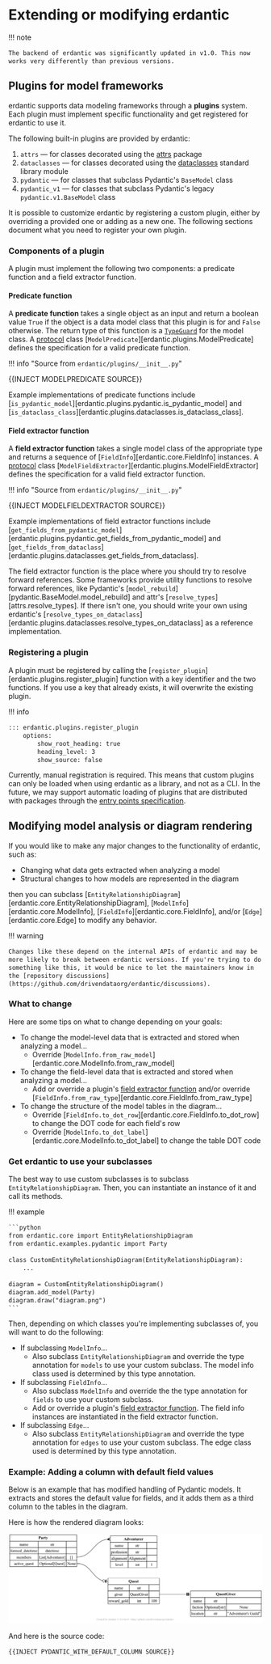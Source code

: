 # Extending or modifying erdantic

!!! note

    The backend of erdantic was significantly updated in v1.0. This now works very differently than previous versions.

## Plugins for model frameworks

erdantic supports data modeling frameworks through a **plugins** system. Each plugin must implement specific functionality and get registered for erdantic to use it.

The following built-in plugins are provided by erdantic:

1. `attrs` — for classes decorated using the [attrs](https://www.attrs.org/en/stable/index.html) package
2. `dataclasses` — for classes decorated using the [dataclasses](https://docs.python.org/3/library/dataclasses.html) standard library module
3. `pydantic` — for classes that subclass Pydantic's `BaseModel` class
4. `pydantic_v1` — for classes that subclass Pydantic's legacy `pydantic.v1.BaseModel` class

It is possible to customize erdantic by registering a custom plugin, either by overriding a provided one or adding as a new one. The following sections document what you need to register your own plugin.

### Components of a plugin

A plugin must implement the following two components: a predicate function and a field extractor function.

#### Predicate function

A **predicate function** takes a single object as an input and return a boolean value `True` if the object is a data model class that this plugin is for and `False` otherwise. The return type of this function is a [`TypeGuard`](https://typing.readthedocs.io/en/latest/spec/narrowing.html) for the model class. A [protocol](https://typing.readthedocs.io/en/latest/spec/protocol.html) class [`ModelPredicate`][erdantic.plugins.ModelPredicate] defines the specification for a valid predicate function.

!!! info "Source from `erdantic/plugins/__init__.py`"

{{INJECT MODELPREDICATE SOURCE}}

Example implementations of predicate functions include [`is_pydantic_model`][erdantic.plugins.pydantic.is_pydantic_model] and [`is_dataclass_class`][erdantic.plugins.dataclasses.is_dataclass_class].

#### Field extractor function

A **field extractor function** takes a single model class of the appropriate type and returns a sequence of [`FieldInfo`][erdantic.core.FieldInfo] instances. A [protocol](https://typing.readthedocs.io/en/latest/spec/protocol.html) class [`ModelFieldExtractor`][erdantic.plugins.ModelFieldExtractor] defines the specification for a valid field extractor function.

!!! info "Source from `erdantic/plugins/__init__.py`"

{{INJECT MODELFIELDEXTRACTOR SOURCE}}

Example implementations of field extractor functions include [`get_fields_from_pydantic_model`][erdantic.plugins.pydantic.get_fields_from_pydantic_model] and [`get_fields_from_dataclass`][erdantic.plugins.dataclasses.get_fields_from_dataclass].

The field extractor function is the place where you should try to resolve forward references. Some frameworks provide utility functions to resolve forward references, like Pydantic's [`model_rebuild`][pydantic.BaseModel.model_rebuild] and attr's [`resolve_types`][attrs.resolve_types]. If there isn't one, you should write your own using erdantic's [`resolve_types_on_dataclass`][erdantic.plugins.dataclasses.resolve_types_on_dataclass] as a reference implementation.

### Registering a plugin

A plugin must be registered by calling the [`register_plugin`][erdantic.plugins.register_plugin] function with a key identifier and the two functions. If you use a key that already exists, it will overwrite the existing plugin.

!!! info

    ::: erdantic.plugins.register_plugin
        options:
            show_root_heading: true
            heading_level: 3
            show_source: false

Currently, manual registration is required. This means that custom plugins can only be loaded when using erdantic as a library, and not as a CLI. In the future, we may support automatic loading of plugins that are distributed with packages through the [entry points specification](https://packaging.python.org/en/latest/specifications/entry-points/).

## Modifying model analysis or diagram rendering

If you would like to make any major changes to the functionality of erdantic, such as:

- Changing what data gets extracted when analyzing a model
- Structural changes to how models are represented in the diagram

then you can subclass [`EntityRelationshipDiagram`][erdantic.core.EntityRelationshipDiagram], [`ModelInfo`][erdantic.core.ModelInfo], [`FieldInfo`][erdantic.core.FieldInfo], and/or [`Edge`][erdantic.core.Edge] to modify any behavior.

!!! warning

    Changes like these depend on the internal APIs of erdantic and may be more likely to break between erdantic versions. If you're trying to do something like this, it would be nice to let the maintainers know in the [repository discussions](https://github.com/drivendataorg/erdantic/discussions).

### What to change

Here are some tips on what to change depending on your goals:

- To change the model-level data that is extracted and stored when analyzing a model...
    - Override [`ModelInfo.from_raw_model`][erdantic.core.ModelInfo.from_raw_model]
- To change the field-level data that is extracted and stored when analyzing a model...
    - Add or override a plugin's [field extractor function](#field-extractor-function) and/or override [`FieldInfo.from_raw_type`][erdantic.core.FieldInfo.from_raw_type]
- To change the structure of the model tables in the diagram...
    - Override [`FieldInfo.to_dot_row`][erdantic.core.FieldInfo.to_dot_row] to change the DOT code for each field's row
    - Override [`ModelInfo.to_dot_label`][erdantic.core.ModelInfo.to_dot_label] to change the table DOT code

### Get erdantic to use your subclasses

The best way to use custom subclasses is to subclass `EntityRelationshipDiagram`. Then, you can instantiate an instance of it and call its methods.

!!! example

    ```python
    from erdantic.core import EntityRelationshipDiagram
    from erdantic.examples.pydantic import Party

    class CustomEntityRelationshipDiagram(EntityRelationshipDiagram):
        ...

    diagram = CustomEntityRelationshipDiagram()
    diagram.add_model(Party)
    diagram.draw("diagram.png")
    ```

Then, depending on which classes you're implementing subclasses of, you will want to do the following:

- If subclassing `ModelInfo`...
    - Also subclass `EntityRelationshipDiagram` and override the type annotation for `models` to use your custom subclass. The model info class used is determined by this type annotation.
- If subclassing `FieldInfo`...
    - Also subclass `ModelInfo` and override the the type annotation for `fields` to use your custom subclass.
    - Add or override a plugin's [field extractor function](#field-extractor-function). The field info instances are instantiated in the field extractor function.
- If subclassing `Edge`...
    - Also subclass `EntityRelationshipDiagram` and override the type annotation for `edges` to use your custom subclass. The edge class used is determined by this type annotation.

### Example: Adding a column with default field values

Below is an example that has modified handling of Pydantic models. It extracts and stores the default value for fields, and it adds them as a third column to the tables in the diagram.

Here is how the rendered diagram looks:

![Diagram with erdantic modified to add a third column](assets/pydantic_with_default_column_diagram.png)

And here is the source code:

```python linenums="1"
{{INJECT PYDANTIC_WITH_DEFAULT_COLUMN SOURCE}}
```
